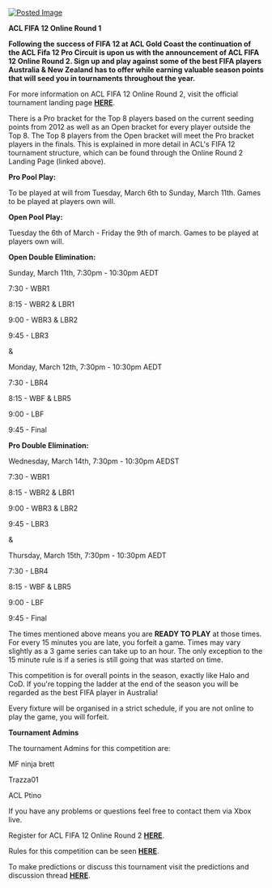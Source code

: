 [![Posted Image](http://i282.photobucket.com/albums/kk259/ilt12/Fifa12OR2S.png)](http://www.aclpro.com.au/2012/events/fifa/fifa12-or1-landing-page)





**ACL FIFA 12 Online Round 1**





**Following the success of FIFA 12 at ACL Gold Coast the continuation of the ACL Fifa 12 Pro Circuit is upon us with the announcement of ACL FIFA 12 Online Round 2. Sign up and play against some of the best FIFA players Australia & New Zealand has to offer while earning valuable season points that will seed you in tournaments throughout the year.**




For more information on ACL FIFA 12 Online Round 2, visit the official tournament landing page 
[**HERE**](http://www.aclpro.com.au/2012/events/fifa/acl-fifa12-or2-landing-page).





There is a Pro bracket for the Top 8 players based on the current seeding points from 2012 as well as an Open bracket for every player outside the Top 8. The Top 8 players from the Open bracket will meet the Pro bracket players in the finals. This is explained in more detail in ACL's FIFA 12 tournament structure, which can be found through the Online Round 2 Landing Page (linked above).






**Pro Pool Play:**




To be played at will from Tuesday, March 6th to Sunday, March 11th. Games to be played at players own will.






**Open Pool Play:**




Tuesday the 6th of March - Friday the 9th of march. Games to be played at players own will.









**Open Double Elimination:**




Sunday, March 11th, 7:30pm - 10:30pm AEDT





7:30 - WBR1


8:15 - WBR2 & LBR1


9:00 - WBR3 & LBR2


9:45 - LBR3





&





Monday, March 12th, 7:30pm - 10:30pm AEDT 





7:30 - LBR4


8:15 - WBF & LBR5


9:00 - LBF


9:45 - Final









**Pro Double Elimination:**




Wednesday, March 14th, 7:30pm - 10:30pm AEDST





7:30 - WBR1


8:15 - WBR2 & LBR1


9:00 - WBR3 & LBR2


9:45 - LBR3





&





Thursday, March 15th, 7:30pm - 10:30pm AEDT 





7:30 - LBR4


8:15 - WBF & LBR5


9:00 - LBF


9:45 - Final








The times mentioned above means you are 
**READY TO PLAY**
 at those times. For every 15 minutes you are late, you forfeit a game. Times may vary slightly as a 3 game series can take up to an hour. The only exception to the 15 minute rule is if a series is still going that was started on time.








This competition is for overall points in the season, exactly like Halo and CoD. If you're topping the ladder at the end of the season you will be regarded as the best FIFA player in Australia!





Every fixture will be organised in a strict schedule, if you are not online to play the game, you will forfeit.






**Tournament Admins**

The tournament Admins for this competition are:


MF ninja brett


Trazza01


ACL Ptino


If you have any problems or questions feel free to contact them via Xbox live.





Register for ACL FIFA 12 Online Round 2 
[**HERE**](http://registration.aclpro.com.au/?e=69).





Rules for this competition can be seen 
[**HERE**](http://www.aclpro.com.au/procircuit/fifa-2012-rules).





To make predictions or discuss this tournament visit the predictions and discussion thread 
[**HERE**](http://www.aclpro.com.au/forums/topic/16973-acl-fifa-12-online-round-2-predictions-discussions/).
